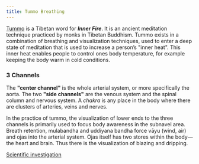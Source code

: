 ```yaml
---
title: Tummo Breathing
---
```


[Tummo](https://en.wikipedia.org/wiki/Tummo) is a Tibetan word for ***Inner Fire***. It is an ancient meditation technique practiced by monks in Tibetan Buddhism. Tummo exists in a combination of breathing and visualization techniques, used to enter a deep state of meditation that is used to increase a person’s "inner heat". This inner heat enables people to control ones body temperature, for example keeping the body warm in cold conditions.

### 3 Channels

The **"center channel"** is the whole arterial system, or more specifically the aorta. The two **"side channels"** are the venous system and the spinal column and nervous system. A *chakra* is any place in the body where there are clusters of arteries, veins and nerves.

In the practice of tummo, the visualization of lower ends to the three channels is primarily used to focus body awareness in the subnavel area. Breath retention, mulabandha and uddiyana bandha force vāyu (wind, air) and ojas into the arterial system. Ojas itself has two stores within the body—the heart and brain. Thus there is the visualization of blazing and dripping.

[Scientific investigation](https://en.wikipedia.org/wiki/Tummo#Scientific_investigation)